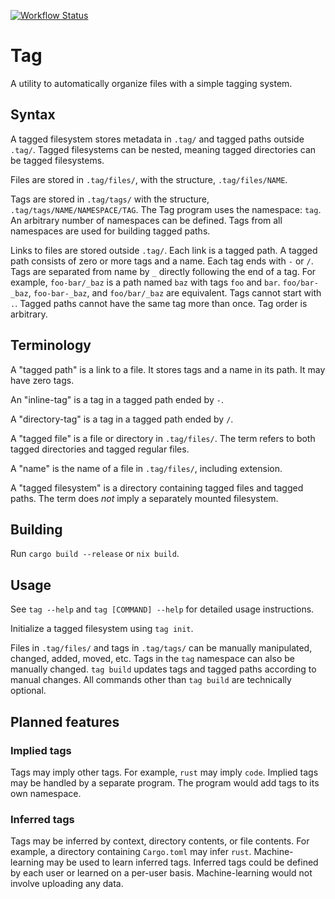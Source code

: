 [![Workflow Status](https://github.com/justinlovinger/tag/workflows/build/badge.svg)](https://github.com/justinlovinger/tag/actions?query=workflow%3A%22build%22)

# Tag

A utility to automatically organize files with a simple tagging system.

## Syntax

A tagged filesystem stores metadata in `.tag/`
and tagged paths outside `.tag/`.
Tagged filesystems can be nested,
meaning tagged directories can be tagged filesystems.

Files are stored in `.tag/files/`,
with the structure,
`.tag/files/NAME`.

Tags are stored in `.tag/tags/`
with the structure,
`.tag/tags/NAME/NAMESPACE/TAG`.
The Tag program uses the namespace: `tag`.
An arbitrary number of namespaces can be defined.
Tags from all namespaces are used for building tagged paths.

Links to files are stored outside `.tag/`.
Each link is a tagged path.
A tagged path consists of zero or more tags
and a name.
Each tag ends with `-` or `/`.
Tags are separated from name by `_` directly following the end of a tag.
For example,
`foo-bar/_baz`
is a path named `baz`
with tags `foo` and `bar`.
`foo/bar-_baz`,
`foo-bar-_baz`,
and `foo/bar/_baz`
are equivalent.
Tags cannot start with `.`.
Tagged paths cannot have the same tag more than once.
Tag order is arbitrary.

## Terminology

A "tagged path" is a link to a file.
It stores tags and a name in its path.
It may have zero tags.

An "inline-tag" is a tag in a tagged path ended by `-`.

A "directory-tag" is a tag in a tagged path ended by `/`.

A "tagged file" is a file or directory in `.tag/files/`.
The term refers to both tagged directories
and tagged regular files.

A "name" is the name of a file in `.tag/files/`,
including extension.

A "tagged filesystem" is a directory containing tagged files
and tagged paths.
The term does _not_ imply a separately mounted filesystem.

## Building

Run `cargo build --release` or `nix build`.

## Usage

See `tag --help` and `tag [COMMAND] --help` for detailed usage instructions.

Initialize a tagged filesystem using `tag init`.

Files in `.tag/files/`
and tags in `.tag/tags/`
can be manually manipulated,
changed,
added,
moved,
etc.
Tags in the `tag` namespace can also be manually changed.
`tag build` updates tags and tagged paths according to manual changes.
All commands other than `tag build` are technically optional.

## Planned features

### Implied tags

Tags may imply other tags.
For example,
`rust` may imply `code`.
Implied tags may be handled by a separate program.
The program would add tags to its own namespace.

### Inferred tags

Tags may be inferred by context,
directory contents,
or file contents.
For example,
a directory containing `Cargo.toml`
may infer `rust`.
Machine-learning may be used to learn inferred tags.
Inferred tags could be defined by each user
or learned on a per-user basis.
Machine-learning would not involve uploading any data.
